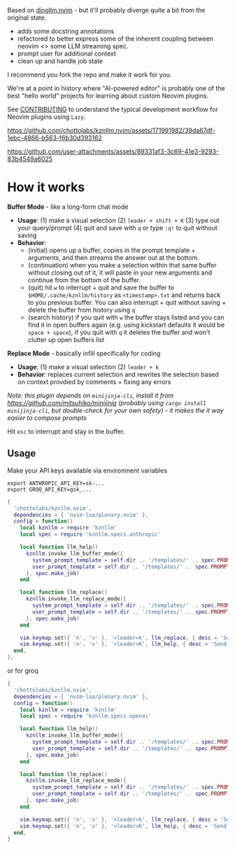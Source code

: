 Based on [dingllm.nvim](https://github.com/yacineMTB/dingllm.nvim) - but it'll probably diverge quite a bit from the original state.

- adds some docstring annotations
- refactored to better express some of the inherent coupling
between neovim <> some LLM streaming spec.
- prompt user for additional context
- clean up and handle job state

I recommend you fork the repo and make it work for you.

We're at a point in history where "AI-powered editor" is probably one of the best "hello world" projects for learning about custom Neovim plugins.

See [CONTRIBUTING](CONTRIBUTING.md) to understand the typical development workflow for Neovim plugins using `Lazy`.

https://github.com/chottolabs/kznllm.nvim/assets/171991982/39da67df-1ebc-4866-b563-f6b30d393162

https://github.com/user-attachments/assets/89331af3-3c69-41e3-9293-83b4549a6025

# How it works

**Buffer Mode** - like a long-form chat mode
- **Usage**: (1) make a visual selection (2) `leader + shift + K` (3) type out your query/prompt (4) quit and save with `q` or type `:q!` to quit without saving
- **Behavior**: 
  - (initial) opens up a buffer, copies in the prompt template + arguments, and then streams the answer out at the bottom.
  - (continuation) when you make a selection within that same buffer without closing out of it, it will paste in your new arguments and continue from the bottom of the buffer.
  - (quit) hit `w` to interrupt + quit and save the buffer to `$HOME/.cache/kznllm/history` as `<timestamp>.txt` and returns back to you previous buffer. You can also interrupt + quit without saving + delete the buffer from history using `q`
  - (search history) if you quit with `w` the buffer stays listed and you can find it in open buffers again (e.g. using kickstart defaults it would be `space + space`), if you quit with `q` it deletes the buffer and won't clutter up open buffers list

**Replace Mode** - basically infill specifically for coding
- **Usage**: (1) make a visual selection (2) `leader + k`
- **Behavior**: replaces current selection and rewrites the selection based on context provdied by comments + fixing any errors 

_Note: this plugin depends on `minijinja-cli`, install it from https://github.com/mitsuhiko/minijinja (probably using `cargo install minijinja-cli`, but double-check for your own safety) - it makes the it way easier to compose prompts_

Hit `esc` to interrupt and stay in the buffer.

## Usage

Make your API keys available via environment variables
```
export ANTHROPIC_API_KEY=sk-...
export GROQ_API_KEY=gsk_...
```

```lua
{
  'chottolabs/kznllm.nvim',
  dependencies = { 'nvim-lua/plenary.nvim' },
  config = function()
    local kznllm = require 'kznllm'
    local spec = require 'kznllm.specs.anthropic'

    local function llm_help()
      kznllm.invoke_llm_buffer_mode({
        system_prompt_template = self.dir .. '/templates/' .. spec.PROMPT_TEMPLATES.BUFFER_MODE_SYSTEM_PROMPT,
        user_prompt_template = self.dir .. '/templates/' .. spec.PROMPT_TEMPLATES.BUFFER_MODE_USER_PROMPT,
      }, spec.make_job)
    end

    local function llm_replace()
      kznllm.invoke_llm_replace_mode({
        system_prompt_template = self.dir .. '/templates/' .. spec.PROMPT_TEMPLATES.REPLACE_MODE_SYSTEM_PROMPT,
        user_prompt_template = self.dir .. '/templates/' .. spec.PROMPT_TEMPLATES.REPLACE_MODE_USER_PROMPT,
      }, spec.make_job)
    end

    vim.keymap.set({ 'n', 'v' }, '<leader>k', llm_replace, { desc = 'Send current selection to LLM llm_replace' })
    vim.keymap.set({ 'n', 'v' }, '<leader>K', llm_help, { desc = 'Send current selection to LLM llm_help' })
  end,
},
```

or for groq
```lua
{
  'chottolabs/kznllm.nvim',
  dependencies = { 'nvim-lua/plenary.nvim' },
  config = function()
    local kznllm = require 'kznllm'
    local spec = require 'kznllm.specs.openai'

    local function llm_help()
      kznllm.invoke_llm_buffer_mode({
        system_prompt_template = self.dir .. '/templates/' .. spec.PROMPT_TEMPLATES.BUFFER_MODE_SYSTEM_PROMPT,
        user_prompt_template = self.dir .. '/templates/' .. spec.PROMPT_TEMPLATES.BUFFER_MODE_USER_PROMPT,
      }, spec.make_job)
    end

    local function llm_replace()
      kznllm.invoke_llm_replace_mode({
        system_prompt_template = self.dir .. '/templates/' .. spec.PROMPT_TEMPLATES.REPLACE_MODE_SYSTEM_PROMPT,
        user_prompt_template = self.dir .. '/templates/' .. spec.PROMPT_TEMPLATES.REPLACE_MODE_USER_PROMPT,
      }, spec.make_job)
    end

    vim.keymap.set({ 'n', 'v' }, '<leader>k', llm_replace, { desc = 'Send current selection to LLM llm_replace' })
    vim.keymap.set({ 'n', 'v' }, '<leader>K', llm_help, { desc = 'Send current selection to LLM llm_help' })
  end,
}
```
